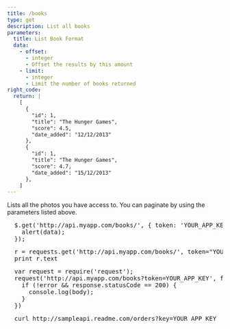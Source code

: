 ```yaml
---
title: /books
type: get
description: List all books
parameters:
  title: List Book Format
  data:
    - offset:
      - integer
      - Offset the results by this amount
    - limit:
      - integer
      - Limit the number of books returned
right_code:
  return: |
    [
      {
        "id": 1,
        "title": "The Hunger Games",
        "score": 4.5,
        "date_added": "12/12/2013"
      },
      {
        "id": 1,
        "title": "The Hunger Games",
        "score": 4.7,
        "date_added": "15/12/2013"
      },
    ]
---
```


<p> Lists all the photos you have access to. You can paginate by using the parameters listed above. </p>

<div class="code-viewer">
  <pre data-language="jQuery">
  $.get('http://api.myapp.com/books/', { token: 'YOUR_APP_KEY'}, function(data) {
    alert(data);
  });</pre>

  <pre data-language="Python">
  r = requests.get('http://api.myapp.com/books/', token="YOUR_APP_KEY")
  print r.text</pre>

  <pre data-language="Node">
  var request = require('request');
  request('http://api.myapp.com/books?token=YOUR_APP_KEY', function (error, response, body) {
    if (!error &amp;&amp; response.statusCode == 200) {
      console.log(body);
    }
  })</pre>

  <pre data-language="cURL">
  curl http://sampleapi.readme.com/orders?key=YOUR_APP_KEY</pre>

</div>
